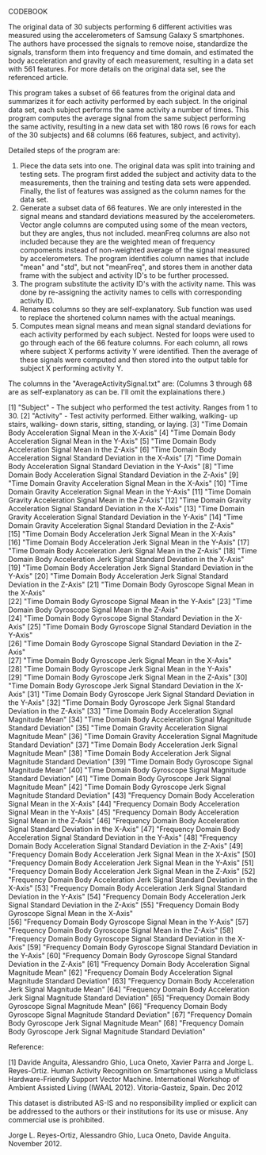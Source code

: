 CODEBOOK

The original data of 30 subjects performing 6 different activities was measured using the accelerometers of Samsung Galaxy S smartphones.
The authors have processed the signals to remove noise, standardize the signals, transform them into frequency and time domain, and estimated the body acceleration and gravity of each measurement, resulting in a data set with 561 features.
For more details on the original data set, see the referenced article.

This program takes a subset of 66 features from the original data and summarizes it for each activity performed by each subject.
In the original data set, each subject performs the same activity a number of times. This program computes the average signal from the same subject performing the same activity, resulting in a new data set with 180 rows (6 rows for each of the 30 subjects) and 68 columns (66 features, subject, and activity).

Detailed steps of the program are:
1. Piece the data sets into one.
   The original data was split into training and testing sets.
   The program first added the subject and activity data to the measurements, then the training and testing data sets were appended.
   Finally, the list of features was assigned as the column names for the data set.
2. Generate a subset data of 66 features.
   We are only interested in the signal means and standard deviations measured by the accelerometers.
   Vector angle columns are computed using some of the mean vectors, but they are angles, thus not included.
   meanFreq columns are also not included because they are the weighted mean of frequency compoments instead of non-weighted average of the signal measured by accelerometers.
   The program identifies column names that include "mean" and "std", but not "meanFreq", and stores them in another data frame with the subject and activity ID's to be further processed.
3. The program substitute the activity ID's with the activity name.
   This was done by re-assigning the activity names to cells with corresponding activity ID.
4. Renames columns so they are self-explanatory.
   Sub function was used to replace the shortened column names with the actual meanings.
5. Computes mean signal means and mean signal standard deviations for each activity performed by each subject.
   Nested for loops were used to go through each of the 66 feature columns.
   For each column, all rows where subject X performs activity Y were identified. Then the average of these signals were computed and then stored into the output table for subject X performing activity Y.

   
The columns in the "AverageActivitySignal.txt" are: (Columns 3 through 68 are as self-explanatory as can be. I'll omit the explainations there.)

 [1] "Subject" - The subject who performed the test activity. Ranges from 1 to 30. 
 [2] "Activity" - Test activity performed. Either walking, walking- up stairs, walking- down staris, sitting, standing, or laying.
 [3] "Time Domain Body Acceleration Signal Mean in the X-Axis" 
 [4] "Time Domain Body Acceleration Signal Mean in the Y-Axis" 
 [5] "Time Domain Body Acceleration Signal Mean in the Z-Axis" 
 [6] "Time Domain Body Acceleration Signal Standard Deviation in the X-Axis"
 [7] "Time Domain Body Acceleration Signal Standard Deviation in the Y-Axis" 
 [8] "Time Domain Body Acceleration Signal Standard Deviation in the Z-Axis"
 [9] "Time Domain Gravity Acceleration Signal Mean in the X-Axis"
 [10] "Time Domain Gravity Acceleration Signal Mean in the Y-Axis"
 [11] "Time Domain Gravity Acceleration Signal Mean in the Z-Axis"
 [12] "Time Domain Gravity Acceleration Signal Standard Deviation in the X-Axis"
 [13] "Time Domain Gravity Acceleration Signal Standard Deviation in the Y-Axis" 
 [14] "Time Domain Gravity Acceleration Signal Standard Deviation in the Z-Axis"  
 [15] "Time Domain Body Acceleration Jerk Signal Mean in the X-Axis"   
 [16] "Time Domain Body Acceleration Jerk Signal Mean in the Y-Axis" 
 [17] "Time Domain Body Acceleration Jerk Signal Mean in the Z-Axis" 
 [18] "Time Domain Body Acceleration Jerk Signal Standard Deviation in the X-Axis" 
 [19] "Time Domain Body Acceleration Jerk Signal Standard Deviation in the Y-Axis" 
 [20] "Time Domain Body Acceleration Jerk Signal Standard Deviation in the Z-Axis"
 [21] "Time Domain Body Gyroscope Signal Mean in the X-Axis"  
 [22] "Time Domain Body Gyroscope Signal Mean in the Y-Axis" 
 [23] "Time Domain Body Gyroscope Signal Mean in the Z-Axis"  
 [24] "Time Domain Body Gyroscope Signal Standard Deviation in the X-Axis"
 [25] "Time Domain Body Gyroscope Signal Standard Deviation in the Y-Axis"  
 [26] "Time Domain Body Gyroscope Signal Standard Deviation in the Z-Axis"  
 [27] "Time Domain Body Gyroscope Jerk Signal Mean in the X-Axis"  
 [28] "Time Domain Body Gyroscope Jerk Signal Mean in the Y-Axis"  
 [29] "Time Domain Body Gyroscope Jerk Signal Mean in the Z-Axis" 
 [30] "Time Domain Body Gyroscope Jerk Signal Standard Deviation in the X-Axis" 
 [31] "Time Domain Body Gyroscope Jerk Signal Standard Deviation in the Y-Axis" 
 [32] "Time Domain Body Gyroscope Jerk Signal Standard Deviation in the Z-Axis" 
 [33] "Time Domain Body Acceleration Signal Magnitude Mean" 
 [34] "Time Domain Body Acceleration Signal Magnitude Standard Deviation" 
 [35] "Time Domain Gravity Acceleration Signal Magnitude Mean" 
 [36] "Time Domain Gravity Acceleration Signal Magnitude Standard Deviation" 
 [37] "Time Domain Body Acceleration Jerk Signal Magnitude Mean" 
 [38] "Time Domain Body Acceleration Jerk Signal Magnitude Standard Deviation" 
 [39] "Time Domain Body Gyroscope Signal Magnitude Mean" 
 [40] "Time Domain Body Gyroscope Signal Magnitude Standard Deviation" 
 [41] "Time Domain Body Gyroscope Jerk Signal Magnitude Mean" 
 [42] "Time Domain Body Gyroscope Jerk Signal Magnitude Standard Deviation" 
 [43] "Frequency Domain Body Acceleration Signal Mean in the X-Axis" 
 [44] "Frequency Domain Body Acceleration Signal Mean in the Y-Axis" 
 [45] "Frequency Domain Body Acceleration Signal Mean in the Z-Axis" 
 [46] "Frequency Domain Body Acceleration Signal Standard Deviation in the X-Axis" 
 [47] "Frequency Domain Body Acceleration Signal Standard Deviation in the Y-Axis" 
 [48] "Frequency Domain Body Acceleration Signal Standard Deviation in the Z-Axis" 
 [49] "Frequency Domain Body Acceleration Jerk Signal Mean in the X-Axis" 
 [50] "Frequency Domain Body Acceleration Jerk Signal Mean in the Y-Axis" 
 [51] "Frequency Domain Body Acceleration Jerk Signal Mean in the Z-Axis" 
 [52] "Frequency Domain Body Acceleration Jerk Signal Standard Deviation in the X-Axis"
 [53] "Frequency Domain Body Acceleration Jerk Signal Standard Deviation in the Y-Axis"
 [54] "Frequency Domain Body Acceleration Jerk Signal Standard Deviation in the Z-Axis"
 [55] "Frequency Domain Body Gyroscope Signal Mean in the X-Axis"      
 [56] "Frequency Domain Body Gyroscope Signal Mean in the Y-Axis" 
 [57] "Frequency Domain Body Gyroscope Signal Mean in the Z-Axis" 
 [58] "Frequency Domain Body Gyroscope Signal Standard Deviation in the X-Axis" 
 [59] "Frequency Domain Body Gyroscope Signal Standard Deviation in the Y-Axis" 
 [60] "Frequency Domain Body Gyroscope Signal Standard Deviation in the Z-Axis" 
 [61] "Frequency Domain Body Acceleration Signal Magnitude Mean" 
 [62] "Frequency Domain Body Acceleration Signal Magnitude Standard Deviation" 
 [63] "Frequency Domain Body Acceleration Jerk Signal Magnitude Mean" 
 [64] "Frequency Domain Body Acceleration Jerk Signal Magnitude Standard Deviation" 
 [65] "Frequency Domain Body Gyroscope Signal Magnitude Mean" 
 [66] "Frequency Domain Body Gyroscope Signal Magnitude Standard Deviation" 
 [67] "Frequency Domain Body Gyroscope Jerk Signal Magnitude Mean" 
 [68] "Frequency Domain Body Gyroscope Jerk Signal Magnitude Standard Deviation"  



Reference:

[1] Davide Anguita, Alessandro Ghio, Luca Oneto, Xavier Parra and Jorge L. Reyes-Ortiz. Human Activity Recognition on Smartphones using a Multiclass Hardware-Friendly Support Vector Machine. International Workshop of Ambient Assisted Living (IWAAL 2012). Vitoria-Gasteiz, Spain. Dec 2012

This dataset is distributed AS-IS and no responsibility implied or explicit can be addressed to the authors or their institutions for its use or misuse. Any commercial use is prohibited.

Jorge L. Reyes-Ortiz, Alessandro Ghio, Luca Oneto, Davide Anguita. November 2012.
